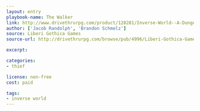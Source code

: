 ```yaml
---
layout: entry
playbook-name: The Walker
link: http://www.drivethrurpg.com/product/128281/Inverse-World--A-Dungeon-World-Supplement
author: ['Jacob Randolph', 'Brandon Schmelz']
source: Liberi Gothica Games
source-url: http://drivethrurpg.com/browse/pub/4996/Liberi-Gothica-Games

excerpt:

categories:
- thief

license: non-free
cost: paid

tags:
- inverse world
---
```

